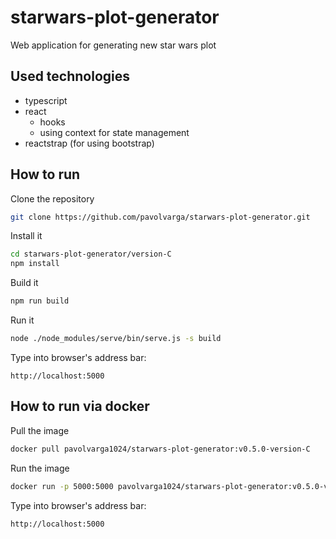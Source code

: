 # starwars-plot-generator
Web application for generating new star wars plot

## Used technologies
  * typescript
  * react
    * hooks
    * using context for state management
  * reactstrap (for using bootstrap)
  
## How to run
Clone the repository
```sh
git clone https://github.com/pavolvarga/starwars-plot-generator.git
```
Install it
```sh
cd starwars-plot-generator/version-C
npm install
```
Build it
```sh
npm run build
```
Run it
```sh
node ./node_modules/serve/bin/serve.js -s build
```
Type into browser's address bar:
```
http://localhost:5000
```

## How to run via docker
Pull the image
```sh
docker pull pavolvarga1024/starwars-plot-generator:v0.5.0-version-C
```

Run the image
```sh
docker run -p 5000:5000 pavolvarga1024/starwars-plot-generator:v0.5.0-version-C
```

Type into browser's address bar:
```
http://localhost:5000
```